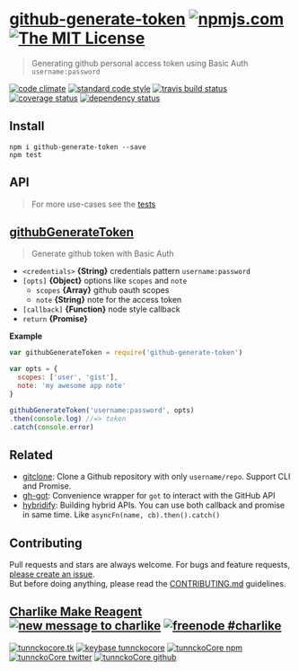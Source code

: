 # [github-generate-token][author-www-url] [![npmjs.com][npmjs-img]][npmjs-url] [![The MIT License][license-img]][license-url] 

> Generating github personal access token using Basic Auth `username:password`

[![code climate][codeclimate-img]][codeclimate-url] [![standard code style][standard-img]][standard-url] [![travis build status][travis-img]][travis-url] [![coverage status][coveralls-img]][coveralls-url] [![dependency status][david-img]][david-url]


## Install
```
npm i github-generate-token --save
npm test
```


## API
> For more use-cases see the [tests](./test.js)

## [githubGenerateToken](./index.js#L40)
> Generate github token with Basic Auth

- `<credentials>` **{String}** credentials pattern `username:password`
- `[opts]` **{Object}** options like `scopes` and `note`
  + `scopes` **{Array}** github oauth scopes
  + `note` **{String}** note for the access token
- `[callback]` **{Function}** node style callback
- `return` **{Promise}**

**Example**
```js
var githubGenerateToken = require('github-generate-token')

var opts = {
  scopes: ['user', 'gist'],
  note: 'my awesome app note'
}

githubGenerateToken('username:password', opts)
.then(console.log) //=> token
.catch(console.error)
```


## Related
- [gitclone](https://github.com/tunnckoCore/gitclone): Clone a Github repository with only `username/repo`. Support CLI and Promise.
- [gh-got](https://github.com/sindresorhus/gh-got): Convenience wrapper for `got` to interact with the GitHub API
- [hybridify](https://github.com/hybridables/hybridify): Building hybrid APIs. You can use both callback and promise in same time.  Like `asyncFn(name, cb).then().catch()`


## Contributing
Pull requests and stars are always welcome. For bugs and feature requests, [please create an issue](https://github.com/tunnckoCore/github-generate-token/issues/new).  
But before doing anything, please read the [CONTRIBUTING.md](./CONTRIBUTING.md) guidelines.


## [Charlike Make Reagent](http://j.mp/1stW47C) [![new message to charlike][new-message-img]][new-message-url] [![freenode #charlike][freenode-img]][freenode-url]

[![tunnckocore.tk][author-www-img]][author-www-url] [![keybase tunnckocore][keybase-img]][keybase-url] [![tunnckoCore npm][author-npm-img]][author-npm-url] [![tunnckoCore twitter][author-twitter-img]][author-twitter-url] [![tunnckoCore github][author-github-img]][author-github-url]


[npmjs-url]: https://www.npmjs.com/package/github-generate-token
[npmjs-img]: https://img.shields.io/npm/v/github-generate-token.svg?label=github-generate-token

[license-url]: https://github.com/tunnckoCore/github-generate-token/blob/master/LICENSE.md
[license-img]: https://img.shields.io/badge/license-MIT-blue.svg


[codeclimate-url]: https://codeclimate.com/github/tunnckoCore/github-generate-token
[codeclimate-img]: https://img.shields.io/codeclimate/github/tunnckoCore/github-generate-token.svg

[travis-url]: https://travis-ci.org/tunnckoCore/github-generate-token
[travis-img]: https://img.shields.io/travis/tunnckoCore/github-generate-token.svg

[coveralls-url]: https://coveralls.io/r/tunnckoCore/github-generate-token
[coveralls-img]: https://img.shields.io/coveralls/tunnckoCore/github-generate-token.svg

[david-url]: https://david-dm.org/tunnckoCore/github-generate-token
[david-img]: https://img.shields.io/david/tunnckoCore/github-generate-token.svg

[standard-url]: https://github.com/feross/standard
[standard-img]: https://img.shields.io/badge/code%20style-standard-brightgreen.svg


[author-www-url]: http://www.tunnckocore.tk
[author-www-img]: https://img.shields.io/badge/www-tunnckocore.tk-fe7d37.svg

[keybase-url]: https://keybase.io/tunnckocore
[keybase-img]: https://img.shields.io/badge/keybase-tunnckocore-8a7967.svg

[author-npm-url]: https://www.npmjs.com/~tunnckocore
[author-npm-img]: https://img.shields.io/badge/npm-~tunnckocore-cb3837.svg

[author-twitter-url]: https://twitter.com/tunnckoCore
[author-twitter-img]: https://img.shields.io/badge/twitter-@tunnckoCore-55acee.svg

[author-github-url]: https://github.com/tunnckoCore
[author-github-img]: https://img.shields.io/badge/github-@tunnckoCore-4183c4.svg

[freenode-url]: http://webchat.freenode.net/?channels=charlike
[freenode-img]: https://img.shields.io/badge/freenode-%23charlike-5654a4.svg

[new-message-url]: https://github.com/tunnckoCore/messages
[new-message-img]: https://img.shields.io/badge/send%20me-message-green.svg
